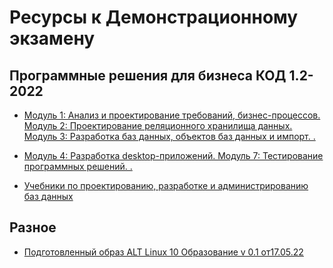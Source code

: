 # Ресурсы к Демонстрационному экзамену

## Программные решения для бизнеса КОД 1.2-2022

* [
Модуль 1: Анализ и проектирование требований, бизнес-процессов.
Модуль 2: Проектирование реляционного хранилища данных.
Модуль 3: Разработка баз данных, объектов баз данных и импорт.
.](Moduls/Module1-2-3.pdf)

* [
Модуль 4: Разработка desktop-приложений.
Модуль 7: Тестирование программных решений.
.]()

* [Учебники по проектированию, разработке и администрированию баз данных](https://disk.yandex.ru/d/87fK03XoIntj3Q)




## Разное

* [Подготовленный образ ALT Linux 10 Образование v 0.1 от17.05.22](https://disk.yandex.ru/d/ROqhnEvYL9OdXg)